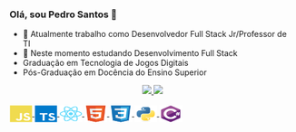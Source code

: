 ### Olá, sou Pedro Santos 👋

- 🔭 Atualmente trabalho como Desenvolvedor Full Stack Jr/Professor de TI
- 🌱 Neste momento estudando Desenvolvimento Full Stack 
- Graduação em Tecnologia de Jogos Digitais
- Pós-Graduação em Docência do Ensino Superior


<div align="center">
  <a href="https://github.com/pedrohrsantos01">
  <img height="180em" src="https://github-readme-stats-pedrohrsantos01.vercel.app/api?username=pedrohrsantos01&show_icons=true&theme=dracula&include_all_commits=true&count_private=true"/>
  <img height="180em" src="https://github-readme-stats-pedrohrsantos01.vercel.app/api/top-langs/?username=pedrohrsantos01&layout=compact&langs_count=7&theme=tokyonight"/>
</div>
  
  <div style="display: inline_block"><br>
  <img align="center" alt="Pedro-Js" height="30" width="40" src="https://raw.githubusercontent.com/devicons/devicon/master/icons/javascript/javascript-plain.svg">
  <img align="center" alt="Pedro-Ts" height="30" width="40" src="https://raw.githubusercontent.com/devicons/devicon/master/icons/typescript/typescript-plain.svg">
  <img align="center" alt="Pedro-React" height="30" width="40" src="https://raw.githubusercontent.com/devicons/devicon/master/icons/react/react-original.svg">
  <img align="center" alt="Pedro-HTML" height="30" width="40" src="https://raw.githubusercontent.com/devicons/devicon/master/icons/html5/html5-original.svg">
  <img align="center" alt="Pedro-CSS" height="30" width="40" src="https://raw.githubusercontent.com/devicons/devicon/master/icons/css3/css3-original.svg">
  <img align="center" alt="Pedro-Python" height="30" width="40" src="https://raw.githubusercontent.com/devicons/devicon/master/icons/python/python-original.svg">
  <img align="center" alt="Pedro-Csharp" height="30" width="40" src="https://raw.githubusercontent.com/devicons/devicon/master/icons/csharp/csharp-original.svg">
</div>




